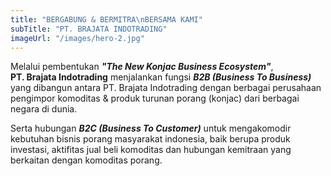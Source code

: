 ```yaml
---
title: "BERGABUNG & BERMITRA\nBERSAMA KAMI"
subTitle: "PT. BRAJATA INDOTRADING"
imageUrl: "/images/hero-2.jpg"
---
```


Melalui pembentukan **_"The New Konjac Business Ecosystem"_**,<br/>**PT. Brajata Indotrading** menjalankan fungsi **_B2B (Business To Business)_** yang dibangun antara PT. Brajata Indotrading dengan berbagai perusahaan pengimpor komoditas & produk turunan porang (konjac) dari berbagai negara di dunia.

Serta hubungan **_B2C (Business To Customer)_** untuk mengakomodir kebutuhan bisnis porang masyarakat indonesia, baik berupa produk investasi, aktifitas jual beli komoditas dan hubungan kemitraan yang berkaitan dengan komoditas porang.
